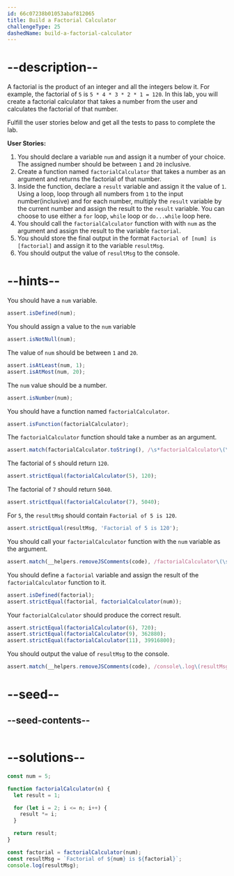 ```yaml
---
id: 66c07238b01053abaf812065
title: Build a Factorial Calculator
challengeType: 25
dashedName: build-a-factorial-calculator
---
```


# --description--

A factorial is the product of an integer and all the integers below it. For example, the factorial of `5` is `5 * 4 * 3 * 2 * 1 = 120`. In this lab, you will create a factorial calculator that takes a number from the user and calculates the factorial of that number.

Fulfill the user stories below and get all the tests to pass to complete the lab.

**User Stories:**

1. You should declare a variable `num` and assign it a number of your choice. The assigned number should be between `1` and `20` inclusive.
1. Create a function named `factorialCalculator` that takes a number as an argument and returns the factorial of that number.
1. Inside the function, declare a `result` variable and assign it the value of `1`. Using a loop, loop through all numbers from `1` to the input number(inclusive) and for each number, multiply the `result` variable by the current number and assign the result to the `result` variable. You can choose to use  either a `for` loop, `while` loop or `do...while` loop here.
1. You should call the `factorialCalculator` function with with `num` as the argument and assign the result to the variable `factorial`.
1. You should store the final output in the format `Factorial of [num] is [factorial]` and assign it to the variable `resultMsg`.
1. You should output the value of `resultMsg` to the console.

# --hints--

You should have a `num` variable.

```js
assert.isDefined(num);
```

You should assign a value to the `num` variable

```js
assert.isNotNull(num);
```

The value of `num` should be between `1` and `20`.

```js
assert.isAtLeast(num, 1);
assert.isAtMost(num, 20);
```

The `num` value should be a number.

```js
assert.isNumber(num);
```

You should have a function named `factorialCalculator`.

```js
assert.isFunction(factorialCalculator);
```

The `factorialCalculator` function should take a number as an argument.

```js
assert.match(factorialCalculator.toString(), /\s*factorialCalculator\(\s*\w+\s*\)/);
```

The factorial of `5` should return `120`.

```js
assert.strictEqual(factorialCalculator(5), 120);
```

The factorial of `7` should return `5040`.

```js
assert.strictEqual(factorialCalculator(7), 5040);
```

For `5`, the `resultMsg` should contain `Factorial of 5 is 120`.

```js
assert.strictEqual(resultMsg, 'Factorial of 5 is 120');
```

You should call your `factorialCalculator` function with the `num` variable as the argument.

```js
assert.match(__helpers.removeJSComments(code), /factorialCalculator\(\s*num\s*\)\s*;?\s?$/m);
```

You should define a `factorial` variable and assign the result of the `factorialCalculator` function to it.

```js
assert.isDefined(factorial);
assert.strictEqual(factorial, factorialCalculator(num));
```

Your `factorialCalculator` should produce the correct result.

```js
assert.strictEqual(factorialCalculator(6), 720);
assert.strictEqual(factorialCalculator(9), 362880);
assert.strictEqual(factorialCalculator(11), 39916800);
```

You should output the value of `resultMsg` to the console.

```js
assert.match(__helpers.removeJSComments(code), /console\.log\(resultMsg\)\s*;?\s?$/m);
```

# --seed--

## --seed-contents--

```js

```

# --solutions--

```js
const num = 5;

function factorialCalculator(n) {
  let result = 1;

  for (let i = 2; i <= n; i++) {
    result *= i;
  }

  return result;
}

const factorial = factorialCalculator(num);
const resultMsg = `Factorial of ${num} is ${factorial}`;
console.log(resultMsg);
```
